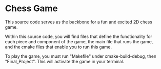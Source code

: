 # Chess Game

This source code serves as the backbone for a fun and excited 2D chess game. 

Within this source code, you will find files that define the functionality for each piece and component of the game, the main file that runs the game, and the cmake files that enable you to run this game.

To play the game, you must run "Makefile" under cmake-build-debug, then "Final_Project". This will activate the game in your terminal.

